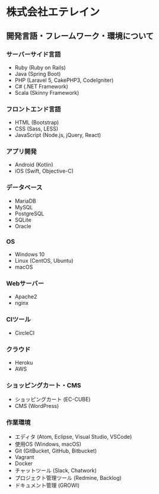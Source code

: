 # 株式会社エテレイン

## 開発言語・フレームワーク・環境について

### サーバーサイド言語

- Ruby (Ruby on Rails)
- Java (Spring Boot)
- PHP (Laravel 5, CakePHP3, CodeIgniter)
- C# (.NET Framework)
- Scala (Skinny Framework)

### フロントエンド言語

- HTML (Bootstrap)
- CSS (Sass, LESS)
- JavaScript (Node.js, jQuery, React)

### アプリ開発

- Android (Kotlin)
- iOS (Swift, Objective-C)

### データベース

- MariaDB
- MySQL
- PostgreSQL
- SQLite
- Oracle

### OS

- Windows 10
- Linux (CentOS, Ubuntu)
- macOS

### Webサーバー

- Apache2
- nginx

### CIツール

- CircleCI

### クラウド

- Heroku
- AWS

### ショッピングカート・CMS

- ショッピングカート (EC-CUBE)
- CMS (WordPress)

### 作業環境

- エディタ (Atom, Eclipse, Visual Studio, VSCode)
- 使用OS (Windows, macOS)
- Git (GitBucket, GitHub, Bitbucket)
- Vagrant
- Docker
- チャットツール (Slack, Chatwork)
- プロジェクト管理ツール (Redmine, Backlog)
- ドキュメント管理 (GROWI)
